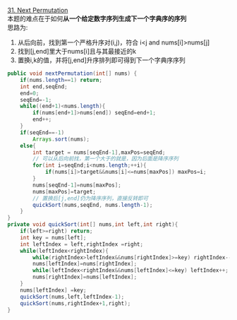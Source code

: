 [31. Next Permutation](https://leetcode-cn.com/problems/next-permutation/)  
本题的难点在于如何**从一个给定数字序列生成下一个字典序的序列**  
思路为:  
1. 从后向前，找到第一个严格升序对(i,j)，符合 i<j and nums[i]>nums[j]
2. 找到[j,end]里大于nums[i]且与其最接近的k
3. 置换i,k的值，并将[j,end]升序排列即可得到下一个字典序序列 
```java
public void nextPermutation(int[] nums) {
    if(nums.length==1) return;
    int end,seqEnd;
    end=0;
    seqEnd=-1;
    while((end+1)<nums.length){
        if(nums[end+1]>nums[end]) seqEnd=end+1;
        end++;
    }
    if(seqEnd==-1)
        Arrays.sort(nums);
    else{
        int target = nums[seqEnd-1],maxPos=seqEnd;
        // 可以从后向前找，第一个大于的就是，因为后面是降序序列
        for(int i=seqEnd;i<nums.length;++i){
            if(nums[i]>target&&nums[i]<=nums[maxPos]) maxPos=i;
        }
        nums[seqEnd-1]=nums[maxPos];
        nums[maxPos]=target;
        // 置换后[j,end]仍为降序序列，直接反转即可
        quickSort(nums,seqEnd, nums.length-1);
    }
}
private void quickSort(int[] nums,int left,int right){
    if(left>=right) return;
    int key = nums[left];
    int leftIndex = left,rightIndex =right;
    while(leftIndex<rightIndex){
        while(rightIndex>leftIndex&&nums[rightIndex]>=key) rightIndex--;
        nums[leftIndex]=nums[rightIndex];
        while(leftIndex<rightIndex&&nums[leftIndex]<=key) leftIndex++;
        nums[rightIndex]=nums[leftIndex];
    }
    nums[leftIndex] =key;
    quickSort(nums,left,leftIndex-1);
    quickSort(nums,rightIndex+1,right);
}
```
